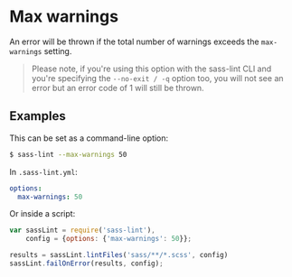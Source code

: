 # Max warnings

An error will be thrown if the total number of warnings exceeds the `max-warnings` setting.

> Please note, if you're using this option with the sass-lint CLI and you're specifying the `--no-exit / -q` option too, you will not see an error but an error code of 1 will still be thrown.

## Examples

This can be set as a command-line option:

``` bash
$ sass-lint --max-warnings 50
```

In `.sass-lint.yml`:

``` yaml
options:
  max-warnings: 50
```

Or inside a script:

``` javascript
var sassLint = require('sass-lint'),
    config = {options: {'max-warnings': 50}};

results = sassLint.lintFiles('sass/**/*.scss', config)
sassLint.failOnError(results, config);
```
